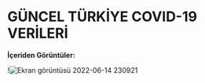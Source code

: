 # GÜNCEL TÜRKİYE COVID-19 VERİLERİ



__İçeriden Görüntüler:__

!![Ekran görüntüsü 2022-06-14 230921](https://user-images.githubusercontent.com/100150878/173679763-46124742-d3b6-491c-8079-2e759d43dc70.png)
